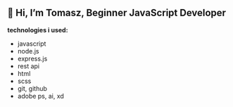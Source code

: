 ## 👋 Hi, I’m Tomasz, Beginner JavaScript Developer
<!-- i'm looking for a my first real job as a javascript/node.js dev. i can learn new stuff if it's required. -->

**technologies i used:**

* javascript
* node.js
* express.js
* rest api
* html
* scss
* git, github
* adobe ps, ai, xd

<!-- **got a project? let's talk!** -->
